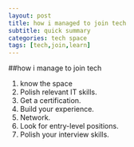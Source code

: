 ```yaml
---
layout: post
title: how i managed to join tech
subtitle: quick summary
categories: tech space
tags: [tech,join,learn]
---
```


##how i manage to join tech

1. know the space
2. Polish relevant IT skills.
3. Get a certification.
4. Build your experience.
5. Network.
6. Look for entry-level positions.
7. Polish your interview skills.
